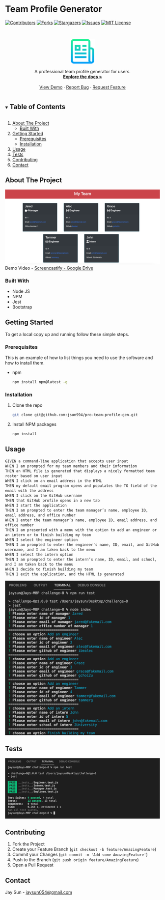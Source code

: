 # Team Profile Generator

[![Contributors][contributors-shield]][contributors-url]
[![Forks][forks-shield]][forks-url]
[![Stargazers][stars-shield]][stars-url]
[![Issues][issues-shield]][issues-url]
[![MIT License][license-shield]][license-url]

<!-- PROJECT LOGO -->
<br />
<p align="center">
  <a href="https://github.com/jsun994/pro-team-profile-gen">
    <img src="./media/logo.png" alt="Logo" width="80" height="80">
  </a>

  <p align="center">
  A professional team profile generator for users.
    <br />
    <a href="https://github.com/jsun994/pro-team-profile-gen"><strong>Explore the docs »</strong></a>
    <br />
    <br />
    <a href="https://github.com/jsun994/pro-team-profile-gen/tree/main/dist">View Demo</a>
    ·
    <a href="https://github.com/jsun994/pro-team-profile-gen/issues">Report Bug</a>
    ·
    <a href="https://github.com/jsun994/pro-team-profile-gen/issues">Request Feature</a>
  </p>
</p>

<!-- TABLE OF CONTENTS -->
<details open="open">
  <summary><h2 style="display: inline-block">Table of Contents</h2></summary>
  <ol>
    <li>
      <a href="#about-the-project">About The Project</a>
      <ul>
        <li><a href="#built-with">Built With</a></li>
      </ul>
    </li>
    <li>
      <a href="#getting-started">Getting Started</a>
      <ul>
        <li><a href="#prerequisites">Prerequisites</a></li>
        <li><a href="#installation">Installation</a></li>
      </ul>
    </li>
    <li><a href="#usage">Usage</a></li>
    <li><a href="#tests">Tests</a></li>
    <li><a href="#contributing">Contributing</a></li>
    <li><a href="#contact">Contact</a></li>
  </ol>
</details>

<!-- ABOUT THE PROJECT -->
## About The Project

![media1](./media/htmlex.png)
Demo Video - [Screencastify - Google Drive](https://drive.google.com/file/d/1BrERThnNdoakIT0nbc6gQBFsE9OMKYXe/view)

### Built With

* Node JS
* NPM
* Jest
* Bootstrap

<!-- GETTING STARTED -->
## Getting Started

To get a local copy up and running follow these simple steps.

### Prerequisites

This is an example of how to list things you need to use the software and how to install them.
* npm
  ```sh
  npm install npm@latest -g
  ```

### Installation

1. Clone the repo
   ```sh
   git clone git@github.com:jsun994/pro-team-profile-gen.git
   ```
2. Install NPM packages
   ```sh
   npm install
   ```

<!-- USAGE EXAMPLES -->
## Usage

    GIVEN a command-line application that accepts user input
    WHEN I am prompted for my team members and their information
    THEN an HTML file is generated that displays a nicely formatted team roster based on user input
    WHEN I click on an email address in the HTML
    THEN my default email program opens and populates the TO field of the email with the address
    WHEN I click on the GitHub username
    THEN that GitHub profile opens in a new tab
    WHEN I start the application
    THEN I am prompted to enter the team manager’s name, employee ID, email address, and office number
    WHEN I enter the team manager’s name, employee ID, email address, and office number
    THEN I am presented with a menu with the option to add an engineer or an intern or to finish building my team
    WHEN I select the engineer option
    THEN I am prompted to enter the engineer’s name, ID, email, and GitHub username, and I am taken back to the menu
    WHEN I select the intern option
    THEN I am prompted to enter the intern’s name, ID, email, and school, and I am taken back to the menu
    WHEN I decide to finish building my team
    THEN I exit the application, and the HTML is generated

![media2](./media/clnode.png)

<!-- TESTS -->
## Tests

![media3](./media/tests.png)

<!-- CONTRIBUTING -->
## Contributing

1. Fork the Project
2. Create your Feature Branch (`git checkout -b feature/AmazingFeature`)
3. Commit your Changes (`git commit -m 'Add some AmazingFeature'`)
4. Push to the Branch (`git push origin feature/AmazingFeature`)
5. Open a Pull Request

<!-- CONTACT -->
## Contact

Jay Sun - jaysun054@gmail.com

[contributors-shield]: https://img.shields.io/github/contributors/jsun994/pro-team-profile-gen.svg?style=for-the-badge
[contributors-url]: https://github.com/jsun994/pro-team-profile-gen/graphs/contributors
[forks-shield]: https://img.shields.io/github/forks/jsun994/pro-team-profile-gen.svg?style=for-the-badge
[forks-url]: https://github.com/jsun994/pro-team-profile-gen/network/members
[stars-shield]: https://img.shields.io/github/stars/jsun994/pro-team-profile-gen.svg?style=for-the-badge
[stars-url]: https://github.com/jsun994/pro-team-profile-gen/stargazers
[issues-shield]: https://img.shields.io/github/issues/jsun994/pro-team-profile-gen.svg?style=for-the-badge
[issues-url]: https://github.com/jsun994/pro-team-profile-gen/issues
[license-shield]: https://img.shields.io/github/license/jsun994/pro-team-profile-gen.svg?style=for-the-badge
[license-url]: https://github.com/jsun994/pro-team-profile-gen/blob/master/LICENSE.txt
